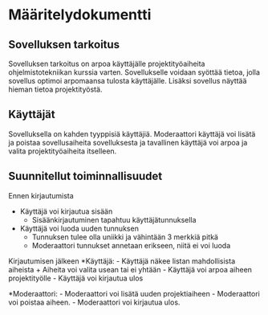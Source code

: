 # Määritelydokumentti

## Sovelluksen tarkoitus

Sovelluksen tarkoitus on arpoa käyttäjälle projektityöaiheita ohjelmistotekniikan kurssia varten. Sovellukselle voidaan syöttää tietoa, jolla sovellus optimoi arpomaansa tulosta käyttäjälle. Lisäksi sovellus näyttää hieman tietoa projektityöstä.

## Käyttäjät

Sovelluksella on kahden tyyppisiä käyttäjiä. Moderaattori käyttäjä voi lisätä ja poistaa sovellusaiheita sovelluksesta ja tavallinen käyttäjä voi arpoa ja valita projektityöaiheita itselleen.

## Suunnitellut toiminnallisuudet

Ennen kirjautumista
   * Käyttäjä voi kirjautua sisään
       - Sisäänkirjautuminen tapahtuu käyttäjätunnuksella
   * Käyttäjä voi luoda uuden tunnuksen
       - Tunnuksen tulee olla uniikki ja vähintään 3 merkkiä pitkä
       - Moderaattori tunnukset annetaan erikseen, niitä ei voi luoda

Kirjautumisen jälkeen
   *Käyttäjä:
       - Käyttäjä näkee listan mahdollisista aiheista
           + Aiheita voi valita usean tai ei yhtään
       - Käyttäjä voi arpoa aiheen projektityölle
       - Käyttäjä voi kirjautua ulos

   *Moderaattori:
       - Moderaattori voi lisätä uuden projektiaiheen
       - Moderaattori voi poistaa aiheen.
       - Moderaattori voi kirjautua ulos. 
